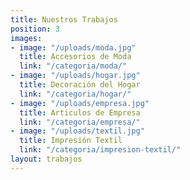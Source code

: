 ```yaml
---
title: Nuestros Trabajos
position: 3
images:
- image: "/uploads/moda.jpg"
  title: Accesorios de Moda
  link: "/categoria/moda/"
- image: "/uploads/hogar.jpg"
  title: Decoración del Hogar
  link: "/categoria/hogar/"
- image: "/uploads/empresa.jpg"
  title: Articulos de Empresa
  link: "/categoria/empresa/"
- image: "/uploads/textil.jpg"
  title: Impresión Textil
  link: "/categoria/impresion-textil/"
layout: trabajos
---
```

